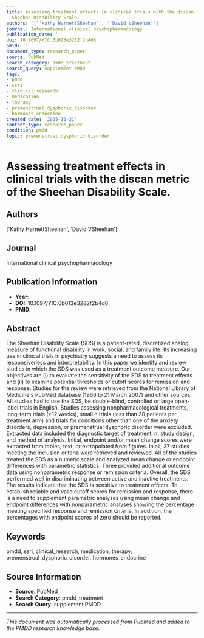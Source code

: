 ```yaml
---
title: Assessing treatment effects in clinical trials with the discan metric of the
  Sheehan Disability Scale.
authors: '[''Kathy HarnettSheehan'', ''David VSheehan'']'
journal: International clinical psychopharmacology
publication_date: ''
doi: 10.1097/YIC.0b013e3282f2b4d6
pmid: ''
document_type: research_paper
source: PubMed
search_category: pmdd_treatment
search_query: supplement PMDD
tags:
- pmdd
- ssri
- clinical_research
- medication
- therapy
- premenstrual_dysphoric_disorder
- hormones_endocrine
created_date: '2025-10-21'
content_type: research_paper
condition: pmdd
topic: premenstrual_dysphoric_disorder
---
```


# Assessing treatment effects in clinical trials with the discan metric of the Sheehan Disability Scale.

## Authors
['Kathy HarnettSheehan', 'David VSheehan']

## Journal
International clinical psychopharmacology

## Publication Information
- **Year**: 
- **DOI**: 10.1097/YIC.0b013e3282f2b4d6
- **PMID**: 

## Abstract
The Sheehan Disability Scale (SDS) is a patient-rated, discretized analog measure of functional disability in work, social, and family life. Its increasing use in clinical trials in psychiatry suggests a need to assess its responsiveness and interpretability. In this paper we identify and review studies in which the SDS was used as a treatment outcome measure. Our objectives are (i) to evaluate the sensitivity of the SDS to treatment effects and (ii) to examine potential thresholds or cutoff scores for remission and response. Studies for the review were retrieved from the National Library of Medicine's PubMed database (1966 to 21 March 2007) and other sources. All studies had to use the SDS, be double-blind, controlled or large open-label trials in English. Studies assessing nonpharmacological treatments, long-term trials (>12 weeks), small n trials (less than 20 patients per treatment arm) and trials for conditions other than one of the anxiety disorders, depression, or premenstrual dysphoric disorder were excluded. Extracted data included the diagnostic target of treatment, n, study design, and method of analysis. Initial, endpoint and/or mean change scores were extracted from tables, text, or extrapolated from figures. In all, 37 studies meeting the inclusion criteria were retrieved and reviewed. All of the studies treated the SDS as a numeric scale and analyzed mean change or endpoint differences with parametric statistics. Three provided additional outcome data using nonparametric response or remission criteria. Overall, the SDS performed well in discriminating between active and inactive treatments. The results indicate that the SDS is sensitive to treatment effects. To establish reliable and valid cutoff scores for remission and response, there is a need to supplement parametric analyses using mean change and endpoint differences with nonparametric analyses showing the percentage meeting specified response and remission criteria. In addition, the percentages with endpoint scores of zero should be reported.

## Keywords
pmdd, ssri, clinical_research, medication, therapy, premenstrual_dysphoric_disorder, hormones_endocrine

## Source Information
- **Source**: PubMed
- **Search Category**: pmdd_treatment
- **Search Query**: supplement PMDD

---
*This document was automatically processed from PubMed and added to the PMDD research knowledge base.*
